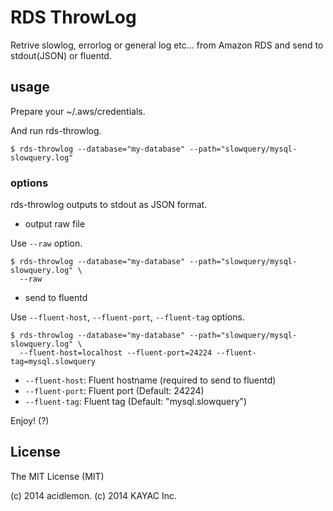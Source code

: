 # RDS ThrowLog

Retrive slowlog, errorlog or general log etc... from Amazon RDS and send to stdout(JSON) or fluentd.

## usage

Prepare your ~/.aws/credentials.

And run rds-throwlog.

```
$ rds-throwlog --database="my-database" --path="slowquery/mysql-slowquery.log"
```

### options

rds-throwlog outputs to stdout as JSON format.

- output raw file

Use `--raw` option.

```
$ rds-throwlog --database="my-database" --path="slowquery/mysql-slowquery.log" \
  --raw
```

- send to fluentd

Use `--fluent-host`, `--fluent-port`, `--fluent-tag` options.

```
$ rds-throwlog --database="my-database" --path="slowquery/mysql-slowquery.log" \
  --fluent-host=localhost --fluent-port=24224 --fluent-tag=mysql.slowquery
```

- `--fluent-host`: Fluent hostname (required to send to fluentd)
- `--fluent-port`: Fluent port (Default: 24224)
- `--fluent-tag`: Fluent tag (Default: "mysql.slowquery")

Enjoy! (?)

## License

The MIT License (MIT)

(c) 2014 acidlemon. (c) 2014 KAYAC Inc.


